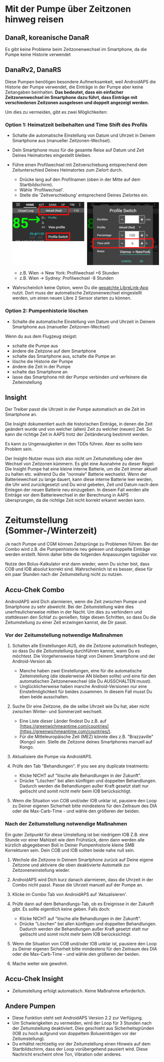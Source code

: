 # Mit der Pumpe über Zeitzonen hinweg reisen

## DanaR, koreanische DanaR

Es gibt keine Probleme beim Zeitzonenwechsel im Smartphone, da die Pumpe keine Historie verwendet

## DanaRv2, DanaRS

Diese Pumpen benötigen besondere Aufmerksamkeit, weil AndroidAPS die Historie der Pumpe verwendet, die Einträge in der Pumpe aber keine Zeitangaben beinhalten. **Das bedeutet, dass ein einfacher Zeitzonenwechsel im Smartphone dazu führt, dass Einträge mit verschiedenen Zeitzonen ausgelesen und doppelt angezeigt werden.**

Um dies zu vermeiden, gibt es zwei Möglichkeiten:

### Option 1: Heimatzeit beibehalten und Time Shift des Profils

* Schalte die automatische Einstellung von Datum und Uhrzeit in Deinem Smartphone aus (manueller Zeitzonen-Wechsel).
* Dein Smartphone muss für die gesamte Reise auf Datum und Zeit Deines Heimatortes eingestellt bleiben.
* Führe einen Profilwechsel mit Zeitverschiebung entsprechend dem Zeitunterschied Deines Heimatortes zum Zielort durch.
   
   * Drücke lang auf den Profilnamen (oben in der Mitte auf dem Startbildschirm).
   * Wähle 'Profilwechsel'.
   * Stelle die 'Zeitverschiebung' entsprechend Deines Zielortes ein.
   
   ![Profilwechsel mit Zeitverschiebung](../images/ProfileSwitchTimeShift2.png)
   
   * z.B. Wien -> New York: Profilwechsel +6 Stunden
   * z.B. Wien -> Sydney: Profilwechsel -8 Stunden
* Wahrscheinlich keine Option, wenn Du die [gepatchte LibreLink-App](../Hardware/Libre2#reisen-uber-zeitzonen-hinweg) nutzt. Dort muss der automatische Zeitzonenwechsel eingestellt werden, um einen neuen Libre 2 Sensor starten zu können.

### Option 2: Pumpenhistorie löschen

* Schalte die automatische Einstellung von Datum und Uhrzeit in Deinem Smartphone aus (manueller Zeitzonen-Wechsel)

Wenn du aus dem Flugzeug steigst:

* schalte die Pumpe aus
* ändere die Zeitzone auf dem Smartphone
* schalte das Smartphone aus, schalte die Pumpe an
* lösche die Historie der Pumpe
* ändere die Zeit in der Pumpe
* schalte das Smartphone an
* lasse das Smartphone mit der Pumpe verbinden und verfeinere die Zeiteinstellung

## Insight

Der Treiber passt die Uhrzeit in der Pumpe automatisch an die Zeit im Smartphone an.

Die Insight dokumentiert auch die historischen Einträge, in denen die Zeit geändert wurde und von welcher (alten) Zeit zu welcher (neuen) Zeit. So kann die richtige Zeit in AAPS trotz der Zeitänderung bestimmt werden.

Es kann zu Ungenauigkeiten in den TDDs führen. Aber es sollte kein Problem sein.

Der Insight-Nutzer muss sich also nicht um Zeitumstellung oder den Wechsel von Zeitzonen kümmern. Es gibt eine Ausnahme zu dieser Regel: Die Insight Pumpe hat eine kleine interne Batterie, um die Zeit immer aktuell zu halten etc. während Du die "normale" Batterie wechselst. Wenn der Batteriewechsel zu lange dauert, kann diese interne Batterie leer werden, die Uhr wird zurückgesetzt und Du wirst gebeten, Zeit und Datum nach dem Einlegen der neuen Batterie neu einzugeben. In diesem Fall werden alle Einträge vor dem Batteriewechsel in der Berechnung in AAPS übersprungen, da die richtige Zeit nicht korrekt erkannt werden kann.

# Zeitumstellung (Sommer-/Winterzeit)

Je nach Pumpe und CGM können Zeitsprünge zu Problemen führen. Bei der Combo wird z.B. die Pumpenhistorie neu gelesen und doppelte Einträge werden erstellt. Nimm daher bitte die folgenden Anpassungen tagsüber vor.

Nutze den Bolus-Kalkulator erst dann wieder, wenn Du sicher bist, dass COB und IOB absolut korrekt sind. Wahrscheinlich ist es besser, diese für ein paar Stunden nach der Zeitumstellung nicht zu nutzen.

## Accu-Chek Combo

AndroidAPS wird Dich alarmieren, wenn die Zeit zwischen Pumpe und Smartphone zu sehr abweicht. Bei der Zeitumstellung wäre dies unerfreulicherweise mitten in der Nacht. Um dies zu verhindern und stattdessen den Schlaf zu genießen, folge diesen Schritten, so dass Du die Zeitumstellung zu einer Zeit erzwingen kannst, die Dir passt.

### Vor der Zeitumstellung notwendige Maßnahmen

1. Schalten alle Einstellungen AUS, die die Zeitzone automatisch festlegen, so dass Du die Zeitumstellung durchführen kannst, wann Du es möchtest. Die Vorgehensweise hängt von Deinem Smartphone und der Android-Version ab.
   
   * Manche haben zwei Einstellungen, eine für die automatische Zeiteinstellung (die idealerweise AN bleiben sollte) und eine für den automatischen Zeitzonenwechsel (die Du AUSSCHALTEN musst).
   * Unglücklicherweise haben manche Android-Versionen nur eine Einstellmöglichkeit für beides zusammen. In diesem Fall musst Du eben beide ausschalten.

2. Suche Dir eine Zeitzone, die die selbe Uhrzeit wie Du hat, aber nicht zwischen Winter- und Sommerzeit wechselt.
   
   * Eine Liste dieser Länder findest Du z.B. auf [https://greenwichmeantime.com/countries](https://greenwichmeantime.com/countries/).
   * Für die Mitteleuropäische Zeit (MEZ) könnte dies z.B. "Brazzaville" (Kongo) sein. Stelle die Zeitzone deines Smartphones manuell auf Kongo.

3. Aktualisiere die Pumpe via AndroidAPS.

4. Prüfe den Tab "Behandlungen". If you see any duplicate treatments:
   
   * Klicke NICHT auf "lösche alle Behandlungen in der Zukunft". 
   * Drücke "Löschen" bei allen künftigen und doppelten Behandlungen. Dadurch werden die Behandlungen außer Kraft gesetzt statt nur gelöscht und somit nicht mehr beim IOB berücksichtigt.

5. Wenn die Situation von COB und/oder IOB unklar ist, pausiere den Loop zu Deiner eigenen Sicherheit bitte mindestens für den Zeitraum des DIA oder die Max-Carb-Time - und wähle den größeren der beiden.

### Nach der Zeitumstellung notwendige Maßnahmen

Ein guter Zeitpunkt für diese Umstellung ist bei niedrigem IOB Z.B. eine Stunde vor einer Mahlzeit wie dem Frühstück, denn dann werden alle kürzlich abgegebenen Boli in Deiner Pumpenhistorie kleine SMB Korrekturen sein. Dein COB und IOB sollten beide nahe null sein.

1. Wechsle die Zeitzone in Deinem Smartphone zurück auf Deine eigene Zeitzone und aktiviere die oben deaktivierte Automatik zur Zeitzoneneinstellung wieder.
2. AndroidAPS wird Dich kurz danach alarmieren, dass die Uhrzeit in der Combo nicht passt. Passe die Uhrzeit manuell auf der Pumpe an.
3. Klicke im Combo Tab von AndroidAPS auf 'Aktualisieren'. 
4. Prüfe dann auf dem Behandlungs-Tab, ob es Ereignisse in der Zukunft gibt. Es sollte eigentlich keine geben. Falls doch:
   
   * Klicke NICHT auf "lösche alle Behandlungen in der Zukunft". 
   * Drücke "Löschen" bei allen künftigen und doppelten Behandlungen. Dadurch werden die Behandlungen außer Kraft gesetzt statt nur gelöscht und somit nicht mehr beim IOB berücksichtigt.

5. Wenn die Situation von COB und/oder IOB unklar ist, pausiere den Loop zu Deiner eigenen Sicherheit bitte mindestens für den Zeitraum des DIA oder die Max-Carb-Time - und wähle den größeren der beiden.

6. Mache weiter wie gewohnt.

## Accu-Chek Insight

* Zeitumstellung erfolgt automatisch. Keine Maßnahme erforderlich.

## Andere Pumpen

* Diese Funktion steht seit AndroidAPS Version 2.2 zur Verfügung.
* Um Schwierigkeiten zu vermeiden, wird der Loop für 3 Stunden nach der Zeitumstellung deaktiviert. Dies geschieht aus Sicherheitsgründen (IOB zu hoch aufgrund von doppeltem Boluseinträgen vor der Zeitumstellung).
* Du erhältst rechtzeitig vor der Zeitumstellung einen Hinweis auf dem Startbildschirm, dass der Loop vorübergehend pausiert wird. Diese Nachricht erscheint ohne Ton, Vibration oder anderes.